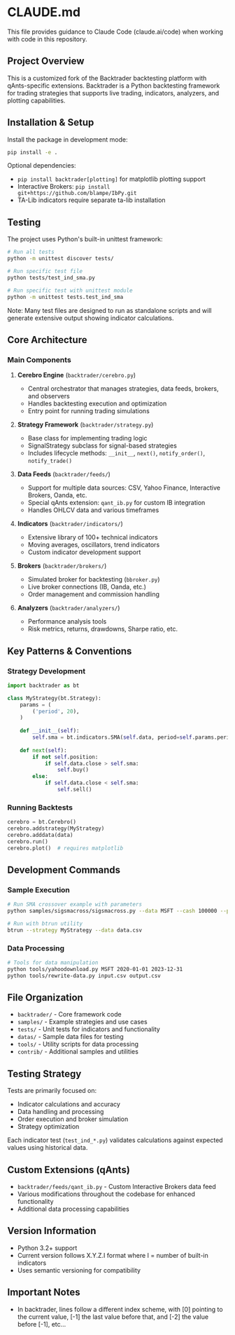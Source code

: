 # CLAUDE.md

This file provides guidance to Claude Code (claude.ai/code) when working with code in this repository.

## Project Overview

This is a customized fork of the Backtrader backtesting platform with qAnts-specific extensions. Backtrader is a Python backtesting framework for trading strategies that supports live trading, indicators, analyzers, and plotting capabilities.

## Installation & Setup

Install the package in development mode:
```bash
pip install -e .
```

Optional dependencies:
- `pip install backtrader[plotting]` for matplotlib plotting support
- Interactive Brokers: `pip install git+https://github.com/blampe/IbPy.git`
- TA-Lib indicators require separate ta-lib installation

## Testing

The project uses Python's built-in unittest framework:

```bash
# Run all tests
python -m unittest discover tests/

# Run specific test file
python tests/test_ind_sma.py

# Run specific test with unittest module
python -m unittest tests.test_ind_sma
```

Note: Many test files are designed to run as standalone scripts and will generate extensive output showing indicator calculations.

## Core Architecture

### Main Components

1. **Cerebro Engine** (`backtrader/cerebro.py`)
   - Central orchestrator that manages strategies, data feeds, brokers, and observers
   - Handles backtesting execution and optimization
   - Entry point for running trading simulations

2. **Strategy Framework** (`backtrader/strategy.py`)
   - Base class for implementing trading logic
   - SignalStrategy subclass for signal-based strategies
   - Includes lifecycle methods: `__init__`, `next()`, `notify_order()`, `notify_trade()`

3. **Data Feeds** (`backtrader/feeds/`)
   - Support for multiple data sources: CSV, Yahoo Finance, Interactive Brokers, Oanda, etc.
   - Special qAnts extension: `qant_ib.py` for custom IB integration
   - Handles OHLCV data and various timeframes

4. **Indicators** (`backtrader/indicators/`)
   - Extensive library of 100+ technical indicators
   - Moving averages, oscillators, trend indicators
   - Custom indicator development support

5. **Brokers** (`backtrader/brokers/`)
   - Simulated broker for backtesting (`bbroker.py`)
   - Live broker connections (IB, Oanda, etc.)
   - Order management and commission handling

6. **Analyzers** (`backtrader/analyzers/`)
   - Performance analysis tools
   - Risk metrics, returns, drawdowns, Sharpe ratio, etc.

## Key Patterns & Conventions

### Strategy Development
```python
import backtrader as bt

class MyStrategy(bt.Strategy):
    params = (
        ('period', 20),
    )
    
    def __init__(self):
        self.sma = bt.indicators.SMA(self.data, period=self.params.period)
    
    def next(self):
        if not self.position:
            if self.data.close > self.sma:
                self.buy()
        else:
            if self.data.close < self.sma:
                self.sell()
```

### Running Backtests
```python
cerebro = bt.Cerebro()
cerebro.addstrategy(MyStrategy)
cerebro.adddata(data)
cerebro.run()
cerebro.plot()  # requires matplotlib
```

## Development Commands

### Sample Execution
```bash
# Run SMA crossover example with parameters
python samples/sigsmacross/sigsmacross.py --data MSFT --cash 100000 --plot

# Run with btrun utility
btrun --strategy MyStrategy --data data.csv
```

### Data Processing
```bash
# Tools for data manipulation
python tools/yahoodownload.py MSFT 2020-01-01 2023-12-31
python tools/rewrite-data.py input.csv output.csv
```

## File Organization

- `backtrader/` - Core framework code
- `samples/` - Example strategies and use cases  
- `tests/` - Unit tests for indicators and functionality
- `datas/` - Sample data files for testing
- `tools/` - Utility scripts for data processing
- `contrib/` - Additional samples and utilities

## Testing Strategy

Tests are primarily focused on:
- Indicator calculations and accuracy
- Data handling and processing
- Order execution and broker simulation
- Strategy optimization

Each indicator test (`test_ind_*.py`) validates calculations against expected values using historical data.

## Custom Extensions (qAnts)

- `backtrader/feeds/qant_ib.py` - Custom Interactive Brokers data feed
- Various modifications throughout the codebase for enhanced functionality
- Additional data processing capabilities

## Version Information

- Python 3.2+ support
- Current version follows X.Y.Z.I format where I = number of built-in indicators
- Uses semantic versioning for compatibility

## Important Notes

- In backtrader, lines follow a different index scheme, with [0] pointing to the current value, [-1] the last value before that, and [-2] the value before [-1], etc...
